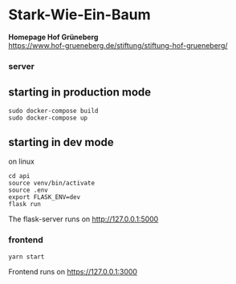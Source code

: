 # Stark-Wie-Ein-Baum

**Homepage Hof Grüneberg**<br>
https://www.hof-grueneberg.de/stiftung/stiftung-hof-grueneberg/

### server
## starting in production mode
```
sudo docker-compose build
sudo docker-compose up
```

## starting in dev mode

on linux
```
cd api
source venv/bin/activate
source .env
export FLASK_ENV=dev
flask run
```

The flask-server runs on http://127.0.0.1:5000

### frontend

```
yarn start
```

Frontend runs on https://127.0.0.1:3000
